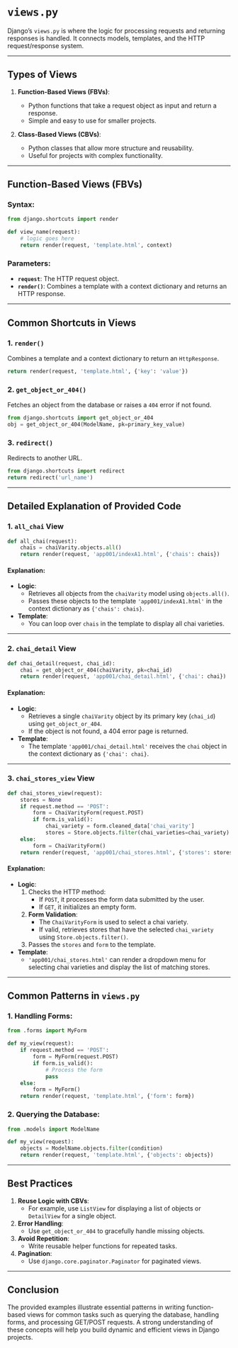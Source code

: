 # **`views.py`**

Django’s `views.py` is where the logic for processing requests and returning responses is handled. It connects models, templates, and the HTTP request/response system.

---

## **Types of Views**

1. **Function-Based Views (FBVs)**:
   - Python functions that take a request object as input and return a response.
   - Simple and easy to use for smaller projects.

2. **Class-Based Views (CBVs)**:
   - Python classes that allow more structure and reusability.
   - Useful for projects with complex functionality.

---

## **Function-Based Views (FBVs)**

### Syntax:
```python
from django.shortcuts import render

def view_name(request):
    # logic goes here
    return render(request, 'template.html', context)
```

### Parameters:
- **`request`**: The HTTP request object.
- **`render()`**: Combines a template with a context dictionary and returns an HTTP response.

---

## **Common Shortcuts in Views**

### 1. **`render()`**
   Combines a template and a context dictionary to return an `HttpResponse`.
   ```python
   return render(request, 'template.html', {'key': 'value'})
   ```

### 2. **`get_object_or_404()`**
   Fetches an object from the database or raises a `404` error if not found.
   ```python
   from django.shortcuts import get_object_or_404
   obj = get_object_or_404(ModelName, pk=primary_key_value)
   ```

### 3. **`redirect()`**
   Redirects to another URL.
   ```python
   from django.shortcuts import redirect
   return redirect('url_name')
   ```

---

## **Detailed Explanation of Provided Code**

### 1. **`all_chai` View**
```python
def all_chai(request):
    chais = chaiVarity.objects.all()
    return render(request, 'app001/indexA1.html', {'chais': chais})
```

#### **Explanation**:
- **Logic**: 
  - Retrieves all objects from the `chaiVarity` model using `objects.all()`.
  - Passes these objects to the template `'app001/indexA1.html'` in the context dictionary as `{'chais': chais}`.
- **Template**:
  - You can loop over `chais` in the template to display all chai varieties.

---

### 2. **`chai_detail` View**
```python
def chai_detail(request, chai_id):
    chai = get_object_or_404(chaiVarity, pk=chai_id)
    return render(request, 'app001/chai_detail.html', {'chai': chai})
```

#### **Explanation**:
- **Logic**:
  - Retrieves a single `chaiVarity` object by its primary key (`chai_id`) using `get_object_or_404`.
  - If the object is not found, a 404 error page is returned.
- **Template**:
  - The template `'app001/chai_detail.html'` receives the `chai` object in the context dictionary as `{'chai': chai}`.

---

### 3. **`chai_stores_view` View**
```python
def chai_stores_view(request):
    stores = None
    if request.method == 'POST':
        form = ChaiVarityForm(request.POST)
        if form.is_valid():
            chai_variety = form.cleaned_data['chai_varity']
            stores = Store.objects.filter(chai_varieties=chai_variety)
    else:
        form = ChaiVarityForm()
    return render(request, 'app001/chai_stores.html', {'stores': stores, 'form': form})
```

#### **Explanation**:
- **Logic**:
  1. Checks the HTTP method:
     - If `POST`, it processes the form data submitted by the user.
     - If `GET`, it initializes an empty form.
  2. **Form Validation**:
     - The `ChaiVarityForm` is used to select a chai variety.
     - If valid, retrieves stores that have the selected `chai_variety` using `Store.objects.filter()`.
  3. Passes the `stores` and `form` to the template.
- **Template**:
  - `'app001/chai_stores.html'` can render a dropdown menu for selecting chai varieties and display the list of matching stores.

---

## **Common Patterns in `views.py`**

### 1. Handling Forms:
   ```python
   from .forms import MyForm

   def my_view(request):
       if request.method == 'POST':
           form = MyForm(request.POST)
           if form.is_valid():
               # Process the form
               pass
       else:
           form = MyForm()
       return render(request, 'template.html', {'form': form})
   ```

### 2. Querying the Database:
   ```python
   from .models import ModelName

   def my_view(request):
       objects = ModelName.objects.filter(condition)
       return render(request, 'template.html', {'objects': objects})
   ```

---

## **Best Practices**

1. **Reuse Logic with CBVs**:
   - For example, use `ListView` for displaying a list of objects or `DetailView` for a single object.
2. **Error Handling**:
   - Use `get_object_or_404` to gracefully handle missing objects.
3. **Avoid Repetition**:
   - Write reusable helper functions for repeated tasks.
4. **Pagination**:
   - Use `django.core.paginator.Paginator` for paginated views.

---

## **Conclusion**
The provided examples illustrate essential patterns in writing function-based views for common tasks such as querying the database, handling forms, and processing GET/POST requests. A strong understanding of these concepts will help you build dynamic and efficient views in Django projects.